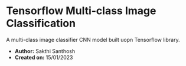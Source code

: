 # Tensorflow Multi-class Image Classification

A multi-class image classifier CNN model built uopn Tensorflow library.

- **Author:** Sakthi Santhosh
- **Created on:** 15/01/2023
